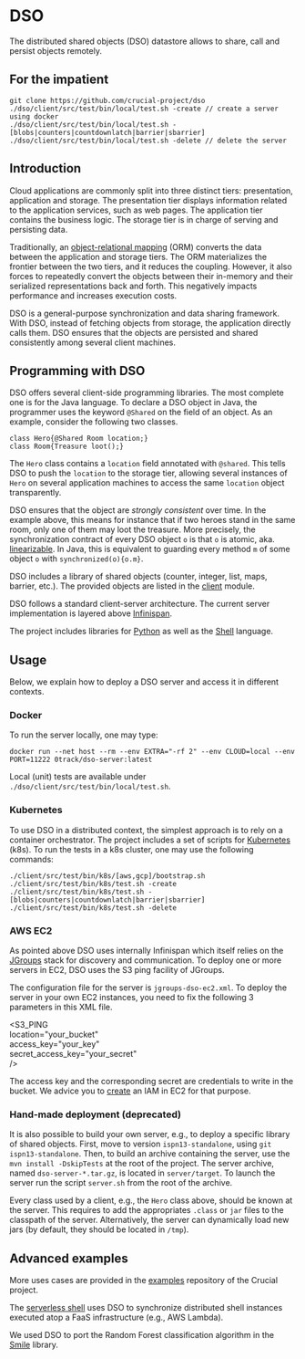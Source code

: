 #  DSO

The distributed shared objects (DSO) datastore allows to share, call and persist objects remotely.

## For the impatient

	git clone https://github.com/crucial-project/dso
	./dso/client/src/test/bin/local/test.sh -create // create a server using docker
	./dso/client/src/test/bin/local/test.sh -[blobs|counters|countdownlatch|barrier|sbarrier]
	./dso/client/src/test/bin/local/test.sh -delete // delete the server

## Introduction

Cloud applications are commonly split into three distinct tiers: presentation, application and storage.
The presentation tier displays information related to the application services, such as web pages.
The application tier contains the business logic.
The storage tier is in charge of serving and persisting data.

Traditionally, an [object-relational mapping](https://en.wikipedia.org/wiki/Object-relational_mapping) (ORM) converts the data between the application and storage tiers.
The ORM materializes the frontier between the two tiers, and it reduces the coupling. 
However, it also forces to repeatedly convert the objects between their in-memory and their serialized representations back and forth.
This negatively impacts performance and increases execution costs.

DSO is a general-purpose synchronization and data sharing framework.
With DSO, instead of fetching objects from storage, the application directly calls them.
DSO ensures that the objects are persisted and shared consistently among several client machines.

## Programming with DSO 

DSO offers several client-side programming libraries.
The most complete one is for the Java language.
To declare a DSO object in Java, the programmer uses the keyword `@Shared` on the field of an object.
As an example, consider the following two classes.

	class Hero{@Shared Room location;}
	class Room{Treasure loot();}

The `Hero` class contains a `location` field annotated with `@shared`.
This tells DSO to push the `location` to the storage tier, allowing several instances of `Hero` on several application machines to access the same `location` object transparently.

DSO ensures that the object are _strongly consistent_ over time.
In the example above, this means for instance that if two heroes stand in the same room, only one of them may loot the treasure.
More precisely, the synchronization contract of every DSO object `o` is that `o` is atomic, aka. [linearizable](https://en.wikipedia.org/wiki/Linearizability).
In Java, this is equivalent to guarding every method `m` of some object `o` with `synchronized(o){o.m}`.

DSO includes a library of shared objects (counter, integer, list, maps, barrier, etc.).
The provided objects are listed in the [client](https://github.com/crucial-project/dso/tree/master/client/src/main/java/org/crucial/dso) module.

DSO follows a standard client-server architecture.
The current server implementation is layered above [Infinispan](http://infinispan.org/).

The project includes libraries for [Python](https://github.com/crucial-project/dso/tree/master/python) as well as the [Shell](https://github.com/crucial-project/serverless-shell) language.

## Usage

Below, we explain how to deploy a DSO server and access it in different contexts.

### Docker

To run the server locally, one may type:

	docker run --net host --rm --env EXTRA="-rf 2" --env CLOUD=local --env PORT=11222 0track/dso-server:latest

Local (unit) tests are available under `./dso/client/src/test/bin/local/test.sh`.

### Kubernetes

To use DSO in a distributed context, the simplest approach is to rely on a container orchestrator.
The project includes a set of scripts for [Kubernetes](https://www.kubernetes.org) (k8s).
To run the tests in a k8s cluster, one may use the following commands:

	./client/src/test/bin/k8s/[aws,gcp]/bootstrap.sh
	./client/src/test/bin/k8s/test.sh -create
	./client/src/test/bin/k8s/test.sh -[blobs|counters|countdownlatch|barrier|sbarrier]
	./client/src/test/bin/k8s/test.sh -delete

### AWS EC2

As pointed above DSO uses internally Infinispan which itself relies on the [JGroups](http://www.jgroups.org/) stack for discovery and communication.
To deploy one or more servers in EC2, DSO uses the S3 ping facility of JGroups.

The configuration file for the server is `jgroups-dso-ec2.xml`.
To deploy the server in your own EC2 instances, you need to fix the following 3 parameters in this XML file. 

<S3_PING   
    location="your_bucket"  
    access_key="your_key"  
    secret_access_key="your_secret"  
    />

The access key and the corresponding secret are credentials to write in the bucket.
We advice you to [create](http://docs.aws.amazon.com/AmazonS3/latest/dev/using-iam-policies.html) an IAM in EC2 for that purpose.

### Hand-made deployment (deprecated)

It is also possible to build your own server, e.g., to deploy a specific library of shared objects.
First, move to version `ispn13-standalone`, using `git ispn13-standalone`.
Then, to build an archive containing the server, use the `mvn install -DskipTests` at the root of the project.
The server archive, named `dso-server-*.tar.gz`, is located in `server/target`.
To launch the server run the script `server.sh` from the root of the archive.

Every class used by a client, e.g., the `Hero` class above, should be known at the server.
This requires to add the appropriates `.class` or `jar` files to the classpath of the server.
Alternatively, the server can dynamically load new jars (by default, they should be located in `/tmp`).

## Advanced examples

More uses cases are provided in the [examples](https://github.com/crucial-project/examples) repository of the Crucial project.

The [serverless shell](https://github.com/crucial-project/serverless-shell) uses DSO to synchronize distributed shell instances executed atop a FaaS infrastructure (e.g., AWS Lambda).

We used DSO to port the Random Forest classification algorithm in the [Smile](https://github.com/crucial-project/smile) library.

